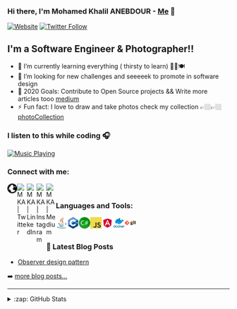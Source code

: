 ### Hi there, I'm Mohamed Khalil ANEBDOUR - [Me][website] 👋

[![Website](https://img.shields.io/website?label=Khalil-Anebdour.com&style=for-the-badge&url=https%3A%2F%2Fcodestackr.com)](https://opacanebdour.github.io/Portfolio/)
[![Twitter Follow](https://img.shields.io/twitter/follow/KhalilANEBDOUR?color=1DA1F2&logo=twitter&style=for-the-badge)](https://twitter.com/KhalilANEBDOUR)

## I'm a Software Engineer & Photographer!!

- 🌱 I’m currently learning everything ( thirsty to learn) 🤣🤤🍽️
- 👯 I’m looking for new challenges and seeeeek to promote in software design 
- 🥅 2020 Goals: Contribute to Open Source projects && Write more articles tooo [medium]
- ⚡ Fun fact: I love to draw and take photos check my collection 👉🏼👉🏼[photoCollection]  

### I listen to this while coding 🎧

[<img src="https://www.youtube.com/watch?v=fnvVhvvEcSM" alt="Music Playing" width="350" />](https://www.youtube.com/watch?v=fnvVhvvEcSM)

### Connect with me:

[<img align="left" alt="kanebdour.com" width="22px" src="https://raw.githubusercontent.com/iconic/open-iconic/master/svg/globe.svg" />][website]
[<img align="left" alt="MKA | Twitter" width="22px" src="https://cdn.jsdelivr.net/npm/simple-icons@v3/icons/twitter.svg" />][twitter]
[<img align="left" alt="MKA | LinkedIn" width="22px" src="https://cdn.jsdelivr.net/npm/simple-icons@v3/icons/linkedin.svg" />][linkedin]
[<img align="left" alt="MKA | Instagram" width="22px" src="https://cdn.jsdelivr.net/npm/simple-icons@v3/icons/instagram.svg" />][instagram]
[<img align="left" alt="MKA | Medium" width="22px" src="https://cdn.jsdelivr.net/npm/simple-icons@v3/icons/medium.svg" />][medium]

<br />

### Languages and Tools:

<img align="left" alt="java" width="26px" src="https://raw.githubusercontent.com/github/explore/80688e429a7d4ef2fca1e82350fe8e3517d3494d/topics/java/java.png" />

<img align="left" alt="cpp" width="26px" src="https://raw.githubusercontent.com/github/explore/80688e429a7d4ef2fca1e82350fe8e3517d3494d/topics/cpp/cpp.png" />

<img align="left" alt="csharp" width="26px" src="https://raw.githubusercontent.com/github/explore/80688e429a7d4ef2fca1e82350fe8e3517d3494d/topics/csharp/csharp.png" />

<img align="left" alt="JavaScript" width="26px" src="https://raw.githubusercontent.com/github/explore/80688e429a7d4ef2fca1e82350fe8e3517d3494d/topics/javascript/javascript.png" />

<img align="left" alt="angular" width="26px" src="https://raw.githubusercontent.com/github/explore/80688e429a7d4ef2fca1e82350fe8e3517d3494d/topics/angular/angular.png" />

<img align="left" alt="docker" width="26px" src="https://raw.githubusercontent.com/github/explore/80688e429a7d4ef2fca1e82350fe8e3517d3494d/topics/docker/docker.png" />

<img align="left" alt="git" width="26px" src="https://raw.githubusercontent.com/github/explore/80688e429a7d4ef2fca1e82350fe8e3517d3494d/topics/git/git.png" />

<br />
<br />


### 📕 Latest Blog Posts

<!-- BLOG-POST-LIST:START -->
- [Observer design pattern](https://medium.com/@m.khalil.anebdour/observer-design-pattern-77d4053f0bfc)
<!-- BLOG-POST-LIST:END -->

➡️ [more blog posts...](https://medium.com/@m.khalil.anebdour)

---

<details>
  <summary>:zap: GitHub Stats</summary>

  <img align="left" alt="GitHub Stats" src="https://github-readme-stats.vercel.app/api?username=OpacAnebdour&count_private=true&show_icons=true" />

</details>

[website]: https://opacanebdour.github.io/Portfolio/
[medium]: https://medium.com/@m.khalil.anebdour
[photoCollection]: https://www.pexels.com/fr-fr/@khalil-anebdour
[twitter]: https://twitter.com/KhalilANEBDOUR
[instagram]: https://www.instagram.com/khalil.anebdour/
[linkedin]: https://www.linkedin.com/in/mohamed-khalil-anebdour/
